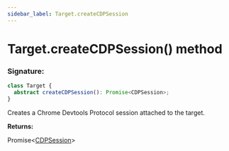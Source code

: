 ```yaml
---
sidebar_label: Target.createCDPSession
---
```


# Target.createCDPSession() method

### Signature:

```typescript
class Target {
  abstract createCDPSession(): Promise<CDPSession>;
}
```

Creates a Chrome Devtools Protocol session attached to the target.

**Returns:**

Promise&lt;[CDPSession](./puppeteer.cdpsession.md)&gt;

